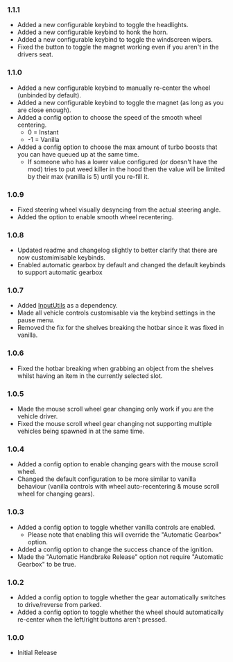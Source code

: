 ### 1.1.1

- Added a new configurable keybind to toggle the headlights.
- Added a new configurable keybind to honk the horn.
- Added a new configurable keybind to toggle the windscreen wipers.
- Fixed the button to toggle the magnet working even if you aren't in the drivers seat.

### 1.1.0

- Added a new configurable keybind to manually re-center the wheel (unbinded by default).
- Added a new configurable keybind to toggle the magnet (as long as you are close enough).
- Added a config option to choose the speed of the smooth wheel centering.
  - 0 = Instant
  - -1 = Vanilla
- Added a config option to choose the max amount of turbo boosts that you can have queued up at the same time.
  - If someone who has a lower value configured (or doesn't have the mod) tries to put weed killer in the hood then the value will be limited by their max (vanilla is 5) until you re-fill it.

### 1.0.9

- Fixed steering wheel visually desyncing from the actual steering angle.
- Added the option to enable smooth wheel recentering.

### 1.0.8

- Updated readme and changelog slightly to better clarify that there are now customimisable keybinds.
- Enabled automatic gearbox by default and changed the default keybinds to support automatic gearbox

### 1.0.7

- Added [InputUtils](https://thunderstore.io/c/lethal-company/p/Rune580/LethalCompany_InputUtils/) as a dependency.
- Made all vehicle controls customisable via the keybind settings in the pause menu.
- Removed the fix for the shelves breaking the hotbar since it was fixed in vanilla.

### 1.0.6

- Fixed the hotbar breaking when grabbing an object from the shelves whilst having an item in the currently selected slot.

### 1.0.5

- Made the mouse scroll wheel gear changing only work if you are the vehicle driver.
- Fixed the mouse scroll wheel gear changing not supporting multiple vehicles being spawned in at the same time.

### 1.0.4

- Added a config option to enable changing gears with the mouse scroll wheel.
- Changed the default configuration to be more similar to vanilla behaviour (vanilla controls with wheel auto-recentering & mouse scroll wheel for changing gears).

### 1.0.3

- Added a config option to toggle whether vanilla controls are enabled.
  - Please note that enabling this will override the "Automatic Gearbox" option.
- Added a config option to change the success chance of the ignition.
- Made the "Automatic Handbrake Release" option not require "Automatic Gearbox" to be true.

### 1.0.2

- Added a config option to toggle whether the gear automatically switches to drive/reverse from parked.
- Added a config option to toggle whether the wheel should automatically re-center when the left/right buttons aren't pressed.

### 1.0.0

- Initial Release
